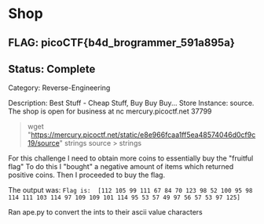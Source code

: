 # Shop

## FLAG: picoCTF{b4d_brogrammer_591a895a}

## Status: Complete

Category: Reverse-Engineering

Description: Best Stuff - Cheap Stuff, Buy Buy Buy... Store Instance: source. The shop is open for business at nc mercury.picoctf.net 37799

> wget "https://mercury.picoctf.net/static/e8e966fcaa1ff5ea48574046d0cf9c19/source"
> strings source > strings

For this challenge I need to obtain more coins to essentially buy the "fruitful flag"
To do this I "bought" a negative amount of items which returned positive coins. Then I proceeded to buy the flag.

The output was:
`Flag is:  [112 105 99 111 67 84 70 123 98 52 100 95 98 114 111 103 114 97 109 109 101 114 95 53 57 49 97 56 57 53 97 125]`

Ran ape.py to convert the ints to their ascii value characters
